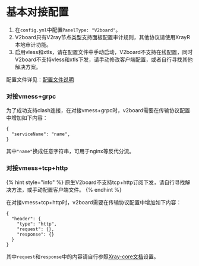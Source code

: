 # 基本对接配置

1. 在`config.yml`中配置`PanelType: "V2board"`。
2. V2board只有V2ray节点类型支持面板配置审计规则，其他协议请使用XrayR本地审计功能。
3. 启用vless和xtls，请在配置文件中手动启动，V2board不支持在线配置，同时V2board不支持vless和xtls下发，请手动修改客户端配置，或者自行寻找其他解决方案。

配置文件详见：[配置文件说明](../xrayr-pei-zhi-wen-jian-shuo-ming/config.md)

### 对接vmess+grpc

为了成功支持clash连接，在对接vmess+grpc时，v2board需要在传输协议配置中增加如下内容：

```text
{
  "serviceName": "name",
}
```

其中`"name"`换成任意字符串，可用于nginx等反代分流。

### 对接vmess+tcp+http

{% hint style="info" %}
原生V2board不支持tcp+http订阅下发，请自行寻找解决方法，或手动配置客户端文件。
{% endhint %}

在对接vmess+tcp+http时，v2board需要在传输协议配置中增加如下内容：

```text
{
  "header": {
    "type": "http",
    "request": {},
    "response": {}
  }
}
```

其中`request`和`response`中的内容请自行参照[Xray-core文档](https://xtls.github.io/config/transports/tcp.html#httpheaderobject)设置。

